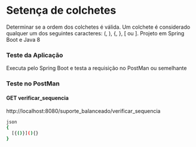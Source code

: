 # Setença de colchetes

Determinar se a ordem dos colchetes é válida. Um colchete é considerado qualquer um dos seguintes caracteres: (, ), {, }, [ ou ].
Projeto em Spring Boot e Java 8

### Teste da Aplicação

Executa pelo Spring Boot e testa a requisição no PostMan ou semelhante

### Teste no PostMan

#### GET verificar_sequencia
http://localhost:8080/suporte_balanceado/verificar_sequencia

```sh
json
{
  [{()}](){}
}
```
